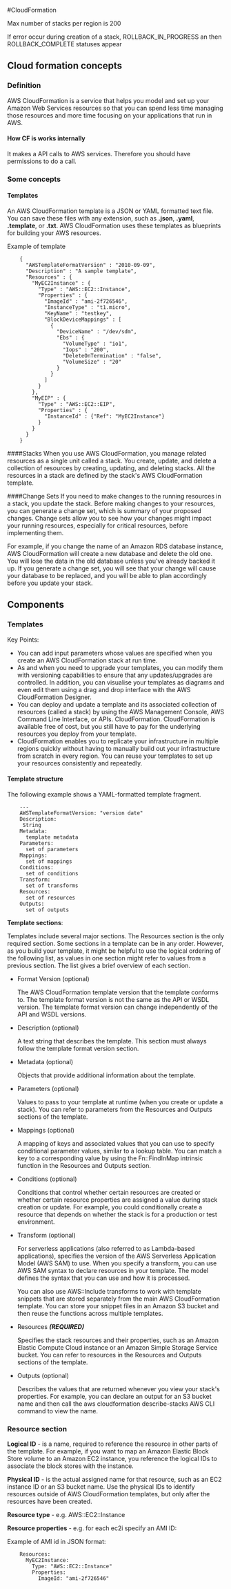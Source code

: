 
#CloudFormation


Max number of stacks per region is 200

If error occur during creation of a stack, ROLLBACK_IN_PROGRESS an then ROLLBACK_COMPLETE statuses appear
## Cloud formation concepts

### Definition

AWS CloudFormation is a service that helps you model and set up your Amazon Web 
Services resources so that you can spend less time managing those resources and 
more time focusing on your applications that run in AWS. 

#### How CF is works internally

It makes a API calls to AWS services. Therefore you should have permissions to do a call.

### Some concepts

#### Templates 

An AWS CloudFormation template is a JSON or YAML formatted text file. 
You can save these files with any extension, such as **.json**, **.yaml**, 
**.template**, or **.txt**. AWS CloudFormation uses these templates as 
blueprints for building your AWS resources.

Example of template 


        {
          "AWSTemplateFormatVersion" : "2010-09-09",
          "Description" : "A sample template",
          "Resources" : {
            "MyEC2Instance" : {
              "Type" : "AWS::EC2::Instance",
              "Properties" : {
                "ImageId" : "ami-2f726546",
                "InstanceType" : "t1.micro",
                "KeyName" : "testkey",
                "BlockDeviceMappings" : [
                  {
                    "DeviceName" : "/dev/sdm",
                    "Ebs" : {
                      "VolumeType" : "io1",
                      "Iops" : "200",
                      "DeleteOnTermination" : "false",
                      "VolumeSize" : "20"
                    }
                  }
                ]
              }
            },
            "MyEIP" : {
              "Type" : "AWS::EC2::EIP",
              "Properties" : {
                "InstanceId" : {"Ref": "MyEC2Instance"}
              }
            }
          }
        }

####Stacks
When you use AWS CloudFormation, you manage related resources as a single 
unit called a stack. You create, update, and delete a collection of resources
 by creating, updating, and deleting stacks. All the resources in a stack are defined by the stack's AWS CloudFormation template. 

####Change Sets
If you need to make changes to the running resources in a stack, you update 
the stack. Before making changes to your resources, you can generate a change 
set, which is summary of your proposed changes. Change sets allow you to see 
how your changes might impact your running resources, especially for critical 
resources, before implementing them.

For example, if you change the name of an Amazon RDS database instance, AWS 
CloudFormation will create a new database and delete the old one. You will 
lose the data in the old database unless you've already backed it up. If you 
generate a change set, you will see that your change will cause your database
 to be replaced, and you will be able to plan accordingly before you update 
 your stack. 

## Components

### Templates

Key Points:

* You can add input parameters whose values are specified when you create an AWS 
CloudFormation stack at run time.
* As and when you need to upgrade your templates, you can modify them with versioning 
capabilities to ensure that any updates/upgrades are controlled. In addition, 
you can visualise your templates as diagrams and even edit them using a drag and 
drop interface with the AWS CloudFormation Designer.
* You can deploy and update a template and its associated collection of resources 
(called a stack) by using the AWS Management Console, AWS Command Line Interface,
 or APIs. CloudFormation. CloudFormation is available free of cost, but you still 
 have to pay for the underlying resources you deploy from your template.
* CloudFormation enables you to replicate your infrastructure in multiple regions 
quickly without having to manually build out your infrastructure from scratch in
 every region. You can reuse your templates to set up your resources consistently
  and repeatedly.
  
#### Template structure

The following example shows a YAML-formatted template fragment.

        ---
        AWSTemplateFormatVersion: "version date"
        Description:
         String
        Metadata:
          template metadata
        Parameters:
          set of parameters
        Mappings:
          set of mappings
        Conditions:
          set of conditions
        Transform:
          set of transforms
        Resources:
          set of resources
        Outputs:
          set of outputs
          
**Template sections**: 
  
  Templates include several major sections. The Resources section is the 
  only required section. Some sections in a template can be in any order.
   However, as you build your template, it might be helpful to use the 
   logical ordering of the following list, as values in one section might 
   refer to values from a previous section. The list gives a brief 
   overview of each section.

* Format Version (optional)

  The AWS CloudFormation template version that the template conforms to. The template format version is not the same as the API or WSDL version. The template format version can change independently of the API and WSDL versions.

* Description (optional)
  
  A text string that describes the template. This section must always follow the template format version section.

* Metadata (optional)

  Objects that provide additional information about the template.

* Parameters (optional)
  
  Values to pass to your template at runtime (when you create or update a stack). 
  You can refer to parameters from the Resources and Outputs sections of the template.

* Mappings (optional)

  A mapping of keys and associated values that you can use to specify conditional
  parameter values, similar to a lookup table. You can match a key to a
  corresponding value by using the Fn::FindInMap intrinsic function in the 
  Resources and Outputs section.

* Conditions (optional)

  Conditions that control whether certain resources are created or whether certain resource properties are assigned a value during stack creation or update. For example, you could conditionally create a resource that depends on whether the stack is for a production or test environment.

* Transform (optional)

  For serverless applications (also referred to as Lambda-based applications), specifies the version of the AWS Serverless Application Model (AWS SAM) to use. When you specify a transform, you can use AWS SAM syntax to declare resources in your template. The model defines the syntax that you can use and how it is processed.

  You can also use AWS::Include transforms to work with template snippets that are stored separately from the main AWS CloudFormation template. You can store your snippet files in an Amazon S3 bucket and then reuse the functions across multiple templates.

* Resources **_(REQUIRED)_**
  
  Specifies the stack resources and their properties, such as an Amazon Elastic Compute Cloud instance or an Amazon Simple Storage Service bucket. You can refer to resources in the Resources and Outputs sections of the template.

* Outputs (optional)
  
  Describes the values that are returned whenever you view your stack's properties. For example, you can declare an output for an S3 bucket name and then call the aws cloudformation describe-stacks AWS CLI command to view the name.
  
### Resource section

**Logical ID** - is a name, required to reference the resource in other parts of the 
template. For example, if you want to map an Amazon Elastic Block Store volume to 
an Amazon EC2 instance, you reference the logical IDs to associate the block stores 
with the instance.

**Physical ID** - is the actual assigned name for that resource, such as an EC2 instance
 ID or an S3 bucket name. Use the physical IDs to identify resources outside 
 of AWS CloudFormation templates, but only after the resources have been created.  
  
**Resource type** - e.g. AWS::EC2::Instance 
  
**Resource properties** - e.g. for each ec2i specify an AMI ID:

Example of AMI id in JSON format:
        
        Resources:
          MyEC2Instance:
            Type: "AWS::EC2::Instance"
            Properties:
              ImageId: "ami-2f726546"
          

#### 